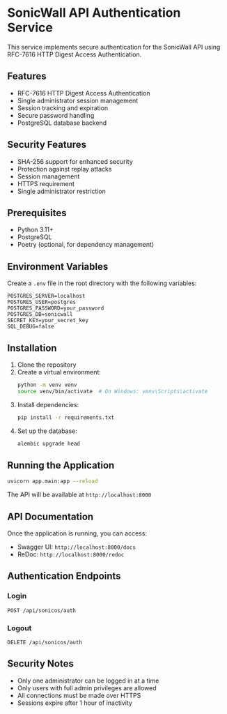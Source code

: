 # SonicWall API Authentication Service

This service implements secure authentication for the SonicWall API using RFC-7616 HTTP Digest Access Authentication.

## Features

- RFC-7616 HTTP Digest Access Authentication
- Single administrator session management
- Session tracking and expiration
- Secure password handling
- PostgreSQL database backend

## Security Features

- SHA-256 support for enhanced security
- Protection against replay attacks
- Session management
- HTTPS requirement
- Single administrator restriction

## Prerequisites

- Python 3.11+
- PostgreSQL
- Poetry (optional, for dependency management)

## Environment Variables

Create a `.env` file in the root directory with the following variables:

```env
POSTGRES_SERVER=localhost
POSTGRES_USER=postgres
POSTGRES_PASSWORD=your_password
POSTGRES_DB=sonicwall
SECRET_KEY=your_secret_key
SQL_DEBUG=false
```

## Installation

1. Clone the repository
2. Create a virtual environment:
   ```bash
   python -m venv venv
   source venv/bin/activate  # On Windows: venv\Scripts\activate
   ```
3. Install dependencies:
   ```bash
   pip install -r requirements.txt
   ```
4. Set up the database:
   ```bash
   alembic upgrade head
   ```

## Running the Application

```bash
uvicorn app.main:app --reload
```

The API will be available at `http://localhost:8000`

## API Documentation

Once the application is running, you can access:
- Swagger UI: `http://localhost:8000/docs`
- ReDoc: `http://localhost:8000/redoc`

## Authentication Endpoints

### Login
```
POST /api/sonicos/auth
```

### Logout
```
DELETE /api/sonicos/auth
```

## Security Notes

- Only one administrator can be logged in at a time
- Only users with full admin privileges are allowed
- All connections must be made over HTTPS
- Sessions expire after 1 hour of inactivity 